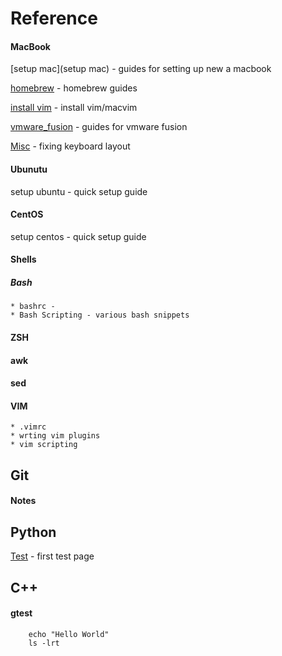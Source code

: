 # Reference

#### MacBook

[setup mac](setup mac) - guides for setting up new a macbook
  
[homebrew](homebrew)  - homebrew guides

[install vim](vim) - install vim/macvim

[vmware_fusion](vmware_fusion) - guides for vmware fusion

[Misc](Misc) - fixing keyboard layout

#### Ubunutu
setup ubuntu - quick setup guide

#### CentOS   
setup centos - quick setup guide


#### Shells
##### Bash
    * bashrc -       
    * Bash Scripting - various bash snippets

#### ZSH
#### awk
#### sed

#### VIM
    * .vimrc
    * wrting vim plugins
    * vim scripting

## Git
#### Notes

## Python
[Test](Test.md) - first test page 

## C++
#### gtest

    

```shell
    echo "Hello World"
    ls -lrt
```
    
